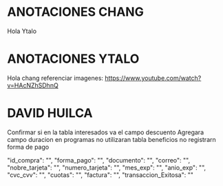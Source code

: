 # ANOTACIONES CHANG

Hola Ytalo

# ANOTACIONES YTALO

Hola chang
referenciar imagenes: https://www.youtube.com/watch?v=HAcNZhSDhnQ

# DAVID HUILCA

Confirmar si en la tabla interesados va el campo descuento
Agregara campo duracion en programas
no utilizaran tabla beneficios
no registrarn forma de pago

"id_compra": "",
"forma_pago": "",
"documento": "",
"correo": "",
"nobre_tarjeta": "",
"numero_tarjeta": "",
"mes_exp": "",
"anio_exp": "",
"cvc_cvv": "",
"cuotas": "",
"factura": "",
"transaccion_Exitosa": ""
